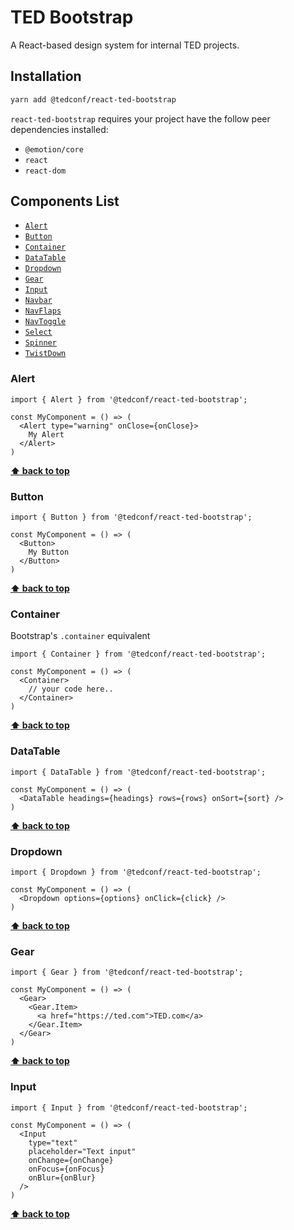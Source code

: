# TED Bootstrap

A React-based design system for internal TED projects.

## Installation

```bash
yarn add @tedconf/react-ted-bootstrap
```

`react-ted-bootstrap` requires your project have the follow peer dependencies installed:
- `@emotion/core`
- `react`
- `react-dom`

## Components List

* [`Alert`](#alert)
* [`Button`](#button)
* [`Container`](#container)
* [`DataTable`](#datatable)
* [`Dropdown`](#dropdown)
* [`Gear`](#gear)
* [`Input`](#input)
* [`Navbar`](#navbar)
* [`NavFlaps`](#navflaps)
* [`NavToggle`](#navtoggle)
* [`Select`](#select)
* [`Spinner`](#spinner)
* [`TwistDown`](#twistdown)

### Alert

```
import { Alert } from '@tedconf/react-ted-bootstrap';

const MyComponent = () => (
  <Alert type="warning" onClose={onClose}>
    My Alert
  </Alert>
)
```

**[⬆️ back to top](#components-list)**

### Button

```
import { Button } from '@tedconf/react-ted-bootstrap';

const MyComponent = () => (
  <Button>
    My Button
  </Button>
)
```

**[⬆️ back to top](#components-list)**

### Container

Bootstrap's `.container` equivalent

```
import { Container } from '@tedconf/react-ted-bootstrap';

const MyComponent = () => (
  <Container>
    // your code here..
  </Container>
)
```

**[⬆️ back to top](#components-list)**

### DataTable

```
import { DataTable } from '@tedconf/react-ted-bootstrap';

const MyComponent = () => (
  <DataTable headings={headings} rows={rows} onSort={sort} />
)
```

**[⬆️ back to top](#components-list)**

### Dropdown

```
import { Dropdown } from '@tedconf/react-ted-bootstrap';

const MyComponent = () => (
  <Dropdown options={options} onClick={click} />
)
```

**[⬆️ back to top](#components-list)**

### Gear

```
import { Gear } from '@tedconf/react-ted-bootstrap';

const MyComponent = () => (
  <Gear>
    <Gear.Item>
      <a href="https://ted.com">TED.com</a>
    </Gear.Item>
  </Gear>
)
```

**[⬆️ back to top](#components-list)**

### Input

```
import { Input } from '@tedconf/react-ted-bootstrap';

const MyComponent = () => (
  <Input
    type="text"
    placeholder="Text input"
    onChange={onChange}
    onFocus={onFocus}
    onBlur={onBlur}
  />
)
```

**[⬆️ back to top](#components-list)**
